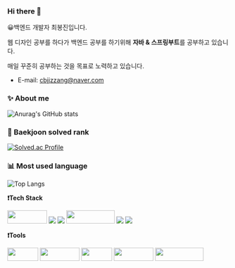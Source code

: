 <!---
jaeyoungjang2/jaeyoungjang2 is a ✨ special ✨ repository because its `README.md` (this file) appears on your GitHub profile.
You can click the Preview link to take a look at your changes.
--->


### Hi there 👋

😀백엔드 개발자 최봉진입니다.
 
 웹 디자인 공부를 하다가 백엔드 공부를 하기위해 **자바 & 스프링부트**를 공부하고 있습니다.
 
 매일 꾸준히 공부하는 것을 목표로 노력하고 있습니다.
<div>

- E-mail: [cbjjzzang@naver.com](mailto:cbjjzzang@naver.com)

 ###  ✨ About me

 ![Anurag's GitHub stats](https://github-readme-stats.vercel.app/api?username=cbjjzzang&show_icons=true&theme=tokyonight) 


<!---
 ![Top Langs](https://github-readme-stats.vercel.app/api/top-langs/?username=cbjjzzang&layout=compact&theme=tokyonight)
cbjjzzang/cbjjzzang is a ✨ special ✨ repository because its `README.md` (this file) appears on your GitHub profile.
You can click the Preview link to take a look at your changes.
--->
 
 ### 🥇 Baekjoon solved rank
 
 [![Solved.ac Profile](http://mazassumnida.wtf/api/v2/generate_badge?boj=kirilocha)](https://solved.ac/kirilocha)
 
 ### 📊 Most used language
 
 ![Top Langs](https://github-readme-stats.vercel.app/api/top-langs/?username=cbjjzzang&layout=compact&theme=tokyonight)

  
**❗Tech Stack**
<p></p>


 <img src= "https://img.shields.io/badge/java-%23ED8B00.svg?style=for-the-badge&logo=java&logoColor=white" width="90" height="30"/>
 <!-- <img src= "https://img.shields.io/badge/spring-%236DB33F.svg?style=for-the-badge&logo=spring&logoColor=white" width="100" height="30"/> -->
 <img src="https://img.shields.io/badge/Springboot-6DB33F?style=for-the-badge&logo=Springboot&logoColor=white">
 <img src="https://img.shields.io/badge/gradle-02303A?style=for-the-badge&logo=gradle&logoColor=white">
 
<img src="https://img.shields.io/badge/javascript-F7DF1E?style=for-the-badge&logo=javascript&logoColor=black" width="110" height="30"/> 
  <img src="https://img.shields.io/badge/CSS3-1572B6?style=for-the-badge&logo=CSS3&logoColor=FF9E0F">
  <img src="https://img.shields.io/badge/html5-E34F26?style=for-the-badge&logo=html5&logoColor=white">
<div>
  
**❗Tools**
  <p></p>
  <p>
  <img src= "https://img.shields.io/badge/AWS-%23FF9900.svg?style=for-the-badge&logo=amazon-aws&logoColor=white" width="70" height="30"/>
<img src= "https://img.shields.io/badge/Slack-4A154B?style=for-the-badge&logo=slack&logoColor=white" width="90" height="30"/>
<img src= "https://img.shields.io/badge/git-%23F05033.svg?style=for-the-badge&logo=git&logoColor=white" width="70" height="30"/>
<img src= "https://img.shields.io/badge/github-%23121011.svg?style=for-the-badge&logo=github&logoColor=white" width="90" height="30"/>
   <img src= "https://img.shields.io/badge/IntelliJIDEA-000000.svg?style=for-the-badge&logo=intellij-idea&logoColor=white" width="110" height="30"/>

